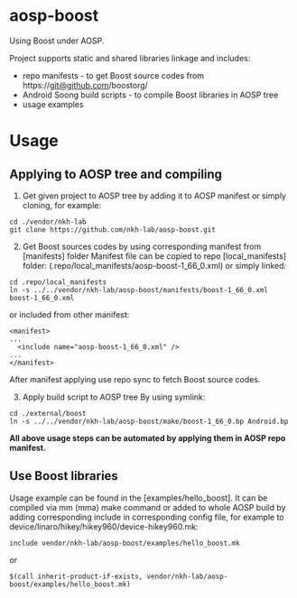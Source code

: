# aosp-boost
Using Boost under AOSP.

Project supports static and shared libraries linkage and includes:
* repo manifests - to get Boost source codes from https://git@github.com/boostorg/
* Android Soong build scripts - to compile Boost libraries in AOSP tree
* usage examples

# Usage
## Applying to AOSP tree and compiling
1. Get given project to AOSP tree by adding it to AOSP manifest or simply cloning, for example:
```
cd ./vendor/nkh-lab
git clone https://github.com/nkh-lab/aosp-boost.git
```

2. Get Boost sources codes by using corresponding manifest from [manifests] folder
Manifest file can be copied to repo [local_manifests] folder: (.repo/local_manifests/aosp-boost-1_66_0.xml) or simply linked:
```
cd .repo/local_manifests
ln -s ../../vendor/nkh-lab/aosp-boost/manifests/boost-1_66_0.xml boost-1_66_0.xml
```
or included from other manifest:
```
<manifest>
...
  <include name="aosp-boost-1_66_0.xml" />
...
</manifest>
```
After manifest applying use repo sync to fetch Boost source codes.

3. Apply build script to AOSP tree
By using symlink:
```
cd ./external/boost
ln -s ../../vendor/nkh-lab/aosp-boost/make/boost-1_66_0.bp Android.bp
```

**All above usage steps can be automated by applying them in AOSP repo manifest.**

## Use Boost libraries
Usage example can be found in the [examples/hello_boost].
It can be compiled via mm (mma) make command or added to whole AOSP build by adding corresponding include in corresponding config file, for example to
device/linaro/hikey/hikey960/device-hikey960.mk:
```
include vendor/nkh-lab/aosp-boost/examples/hello_boost.mk
```
or
```
$(call inherit-product-if-exists, vendor/nkh-lab/aosp-boost/examples/hello_boost.mk)
```
